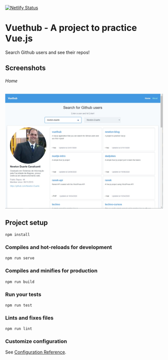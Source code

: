 [![Netlify Status](https://api.netlify.com/api/v1/badges/de6fcd8c-3fe4-4ff7-9dbb-8ab24bcaa726/deploy-status)](https://app.netlify.com/sites/vuethub/deploys)

# Vuethub - A project to practice Vue.js

Search Github users and see their repos!

## Screenshots

###### Home
![Home](/screenshots/01home.jpg)

## Project setup
```
npm install
```

### Compiles and hot-reloads for development
```
npm run serve
```

### Compiles and minifies for production
```
npm run build
```

### Run your tests
```
npm run test
```

### Lints and fixes files
```
npm run lint
```

### Customize configuration
See [Configuration Reference](https://cli.vuejs.org/config/).
